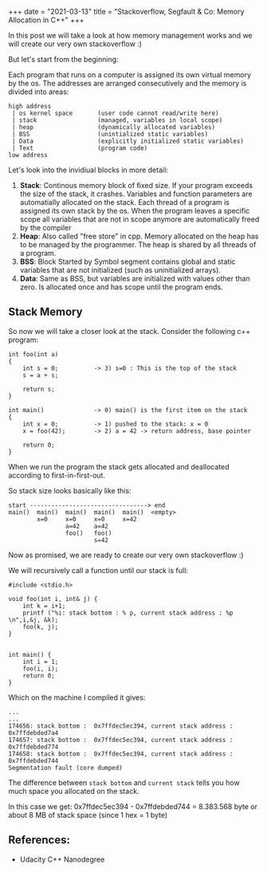 +++
date = "2021-03-13"
title = "Stackoverflow, Segfault & Co: Memory Allocation in C++"
+++

In this post we will take a look at how memory management works and we will create our very own stackoverflow :)

But let's start from the beginning:

Each program that runs on a computer is assigned its own virtual memory by the os. The addresses are arranged consecutively and the memory is divided into areas:

```
high address
 | os kernel space       (user code cannot read/write here)
 | stack                 (managed, variables in local scope)
 | heap                  (dynamically allocated variables)
 | BSS                   (unintialized static variables)
 | Data                  (explicitly initialized static variables)
 | Text                  (program code)
low address
```

Let's look into the invidiual blocks in more detail:

1. **Stack**: Continous memory block of fixed size. If your program exceeds the size of the stack, it crashes. Variables and function parameters are automatially allocated on the stack. Each thread of a program is assigned its own stack by the os. When the program leaves a specific scope all variables that are not in scope anymore are automatically freed by the compiler
2. **Heap**: Also called "free store" in cpp. Memory allocated on the heap has to be managed by the programmer. The heap is shared by all threads of a program.
3. **BSS**: Block Started by Symbol segment contains global and static variables that are not initialized (such as uninitialized arrays).
4. **Data**: Same as BSS, but variables are initialized with values other than zero. Is allocated once and has scope until the program ends.

## Stack Memory

So now we will take a closer look at the stack. Consider the following c++ program:

```
int foo(int a) 
{
    int s = 0;          -> 3) s=0 : This is the top of the stack
    s = a + s;

    return s;
}

int main()              -> 0) main() is the first item on the stack
{
    int x = 0;          -> 1) pushed to the stack: x = 0
    x = foo(42);        -> 2) a = 42 -> return address, base pointer

    return 0;
}
```
When we run the program the stack gets allocated and deallocated according to first-in-first-out.

So stack size looks basically like this:
```
start ---------------------------------> end
main()  main()  main()  main()  main()  <empty>
        x=0     x=0     x=0     x=42
                a=42    a=42    
                foo()   foo()
                        s=42
```

Now as promised, we are ready to create our very own stackoverflow :)

We will recursively call a function until our stack is full:
```
#include <stdio.h>

void foo(int i, int& j) {
    int k = i+1;
    printf ("%i: stack bottom : % p, current stack address : %p \n",i,&j, &k);
    foo(k, j);
}


int main() {
    int i = 1;
    foo(i, i);
    return 0;
}
```
Which on the machine I compiled it gives:
```
...
...
174656: stack bottom :  0x7ffdec5ec394, current stack address : 0x7ffdebded7a4 
174657: stack bottom :  0x7ffdec5ec394, current stack address : 0x7ffdebded774 
174658: stack bottom :  0x7ffdec5ec394, current stack address : 0x7ffdebded744 
Segmentation fault (core dumped)
```
The difference between `stack bottom` and `current stack` tells you how much space you allocated on the stack.

In this case we get: 0x7ffdec5ec394 - 0x7ffdebded744 = 8.383.568 byte or about 8 MB of stack space (since 1 hex = 1 byte)

## References:
- Udacity C++ Nanodegree